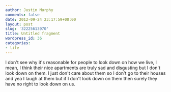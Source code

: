 ```yaml
---
author: Justin Murphy
comments: false
date: 2012-09-24 23:17:59+00:00
layout: post
slug: '32225613970'
title: Untitled fragment
wordpress_id: 36
categories:
- life
---
```


I don't see why it's reasonable for people to look down on how we live, I mean, I think their nice apartments are truly sad and disgusting but I don't look down on them. I just don't care about them so I don't go to their houses and yea I laugh at them but if I don't look down on them then surely they have no right to look down on us.

<br><br><br><br><br><br>